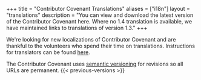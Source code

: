 +++
title = "Contributor Covenant Translations"
aliases = ["i18n"]
layout = "translations"
description = "You can view and download the latest version of the Contributor Covenant here. Where no 1.4 translation is available, we have maintained links to translations of version 1.3."
+++

We're looking for new localizations of Contributor Covenant and are thankful to the volunteers who spend their time on translations.
Instructions for translators can be found [here](https://github.com/ContributorCovenant/contributor_covenant#translating).

The Contributor Covenant uses [semantic versioning](https://semver.org/) 
for revisions so all URLs are permanent.
{{< previous-versions >}}
